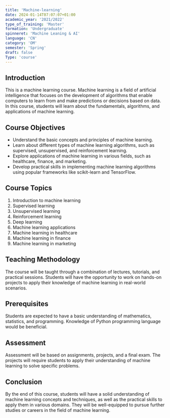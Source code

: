 ```yaml
---
title: 'Machine-learning'
date: 2024-01-14T07:07:07+01:00
academic_year: '2021/2022'
type_of_training: 'Master'
formation: 'Undergraduate'
spinneret: 'Machine Leaning & AI'
language: 'CN'
category: 'OM'
semester: 'Spring'
draft: false
Type: 'course'
---
```


## Introduction

This is a machine learning course. Machine learning is a field of artificial intelligence that focuses on the development of algorithms that enable computers to learn from and make predictions or decisions based on data. In this course, students will learn about the fundamentals, algorithms, and applications of machine learning.

## Course Objectives

- Understand the basic concepts and principles of machine learning.
- Learn about different types of machine learning algorithms, such as supervised, unsupervised, and reinforcement learning.
- Explore applications of machine learning in various fields, such as healthcare, finance, and marketing.
- Develop practical skills in implementing machine learning algorithms using popular frameworks like scikit-learn and TensorFlow.

## Course Topics

1. Introduction to machine learning
2. Supervised learning
3. Unsupervised learning
4. Reinforcement learning
5. Deep learning
6. Machine learning applications
7. Machine learning in healthcare
8. Machine learning in finance
9. Machine learning in marketing

## Teaching Methodology

The course will be taught through a combination of lectures, tutorials, and practical sessions. Students will have the opportunity to work on hands-on projects to apply their knowledge of machine learning in real-world scenarios.

## Prerequisites

Students are expected to have a basic understanding of mathematics, statistics, and programming. Knowledge of Python programming language would be beneficial.

## Assessment

Assessment will be based on assignments, projects, and a final exam. The projects will require students to apply their understanding of machine learning to solve specific problems.

## Conclusion

By the end of this course, students will have a solid understanding of machine learning concepts and techniques, as well as the practical skills to apply them in various domains. They will be well-equipped to pursue further studies or careers in the field of machine learning.

